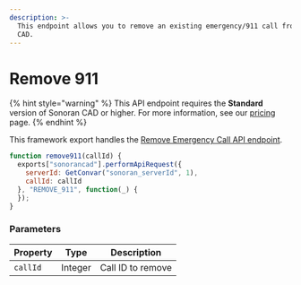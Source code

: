 ```yaml
---
description: >-
  This endpoint allows you to remove an existing emergency/911 call from the
  CAD.
---
```


# Remove 911

{% hint style="warning" %}
This API endpoint requires the **Standard** version of Sonoran CAD or higher. For more information, see our [pricing ](../../../../../../pricing/faq/)page.
{% endhint %}

This framework export handles the [Remove Emergency Call API endpoint](../../../../api-endpoints/emergency/dispatch-and-emergency-calls/remove-911.md).

```javascript
function remove911(callId) {
  exports["sonorancad"].performApiRequest({
    serverId: GetConvar("sonoran_serverId", 1),
    callId: callId
  }, "REMOVE_911", function(_) {
  });
}
```

### Parameters

| Property | Type    | Description       |
| -------- | ------- | ----------------- |
| `callId` | Integer | Call ID to remove |

